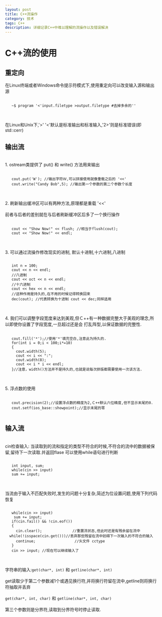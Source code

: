 ```yaml
---
layout: post
title: C++流操作
category: 技术
tags: C++
description: 详细记录C++中难以理解的流操作以及错误解决
---
```

#  C++流的使用
## 重定向
   在Linux终端或者Windows命令提示符模式下,使用重定向可以改变输入源和输出源 </br>
   <pre><code> 
   ~$ program '<'input.filetype >output.filetype #去掉多余的'' 
   </code></pre>
   <br> 在Linux和Unix下,'>' '<'默认是标准输出和标准输入,'2>'则是标准错误(即std::cerr) 
## 输出流
   <br>1. ostream类提供了 put() 和 write() 方法用来输出 </br>
   <pre><code>
   cout.put('W'); //输出字符Ｗ,可以拼接使用就像重载之后的 '<<'
   cout.write("Candy Bob",5); //输出第一个参数的第二个参数个长度
   </code></pre>
   <br>2. 刷新输出缓冲区可以有两种方法,原理都是重载 '<<' </br>
   <br>   前者与后者的差别就在与后者刷新缓冲区后多了一个换行操作 </br>
   <pre><code>
   cout << "Show Now!" << flush; //相当于flush(cout);
   cout << "Show Now!" << endl;  
   </code></pre>
   <br>3. 可以通过流操作修改现实的进制, 默认十进制,十六进制,八进制 </br>
   <pre><code>
   int n = 100;
   cout << n << endl;
   //八进制
   cout << oct << n << endl;
   //十六进制
   cout << hex << n << endl;
   //这种作用是持久的,在不用的时候记得转换回来
   dec(cout); //代表转换为十进制 cout << dec;同样适用  
   </code></pre>
   <br>4. 我们可以调整字段宽度来达到美观,但Ｃ++有一种数据完整大于美观的理念,所以即使你设置了字段宽度,一旦超过还是会
        打乱阵型,以保证数据的完整性.
   </br>
   <pre><code>
   cout.fill('*');//使用'*'填充空白,注意此为持久的.
   for(int i = 0;i < 100;i*=10)
   {
     cout.width(5);
     cout << i << ":";
     cout.width(8);
     cout << i * i << endl;
   }//注意，width()方法并不是持久的,也就是说每次排版都需要使用一次该方法.
   </code></pre>
   <br>5. 浮点数的使用 </br>
   <pre><code>
   cout.precision(2);//设置浮点数的精度为2,Ｃ++默认六位精度,但不显示末尾的0.
   cout.setf(ios_base::showpoint);//显示末尾的零
   </code></pre>
## 输入流
   <br> cin检查输入: 当读取到的流和指定的类型不符合的时候,不符合的流中的数据被保留,留待下一次读取.并返回flase
       可以使用while语句进行判断 </br>
   <pre><code>
   int input, sum;
   while(cin >> input)
   sum += input;
   </code></pre>
   <br> 当流由于输入不匹配失败时,发生的问题十分复杂,简述为位设置问题,使用下列代码恢复 </br>
   <pre><code>
   while(cin >> input)
    sum += input;
   if(cin.fail() && !cin.eof())
   {
     cin.clear();              //重置流状态,但此时还是有残余留在流中
  while(!isspace(cin.get()))//丢弃那些残留在流中妨碍下一次输入的不符合的输入
     continue;                  //头文件 cctype
   }
   cin >> input; //现在可以继续输入了
   </code></pre>
   <br> 字符串的输入:`get(char*, int)` 和 `getline(char*, int)` </br>
   <br> get读取少于第二个参数减1个或遇见换行符,并将换行符留在流中,getline则将换行符抽取并丢弃</br>
   <br> `get(char*, int, char)` 和 `getline(char*, int, char)` </br>
   <br> 第三个参数则是分界符,读取到分界符号时停止读取. </br>
